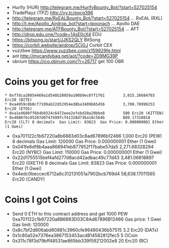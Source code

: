 
* Hurify  (HUR) http://telegram.me/HurifyBounty_Bot/?start=527025154
* TradePlayz  (TPZ) http://vy.tc/eqcg396
* http://telegram.me/RxEALBounty_Bot/?start=527025154 … RxEAL  (RXL) 
* http://t.me/Apollo_Airdrop_bot?start=tpoonach … Apollo DAE
* http://telegram.me/ATFBounty_Bot/?start=527025154 …  AFT
* http://drop.edu.one/?code=14sE0cX4  EDU
* https://bitsong.io/start/JJKS2QLY  BitSong
* https://corbit.website/airdrop/5CjGJ  Corbit CEX
* vuzzbee https://www.vuzzbee.com/z159829fe.html
* aot http://mycandybag.net/aot/?code=2D9MG39P
* obrium https://ico.obirum.com/?r=26717 get 100 OBR

# Coins you get for free 

	* 0xf7dca20054469a1d548b20859a100b9ec6ff1f61	    3,015.26684703	Erc20 (BITE)
	* 0xa4959c8b0cf7109ab22d52954ed8ba3409b65456	    3,700.70999253	Erc20 (ETOS)
	* 0xa1e4608ff6b4b9324c6472eee2efebd20a20bbe8	    500	Erc20 (KITTEN)
	* 0x4086f6c05207d0747499fcf41328d736a18c564b	    889.17310818	Erc20 (CLT) 8 decimals  Gas Limit: 83823  Gas Price: 0.000000001 Ether (1 Gwei)
  * 0xa701122c1b67220a8b6883d03c8ad67896b12466	    1,000	Erc20 (PEW) 8 decimals Gas Limit: 120000 Gas Price: 0.000000001 Ether (1 Gwei)
  * 0x041fe8df8b4aaa868941eb877952f17babe57da5	    2,271.68328294	Erc20 (NYBC) Gas Limit: 110000  Gas Price: 0.000000001 Ether (1 Gwei)
  * 0x22d1755515bef4afd277d8acd42adbac49c77d43	  	3,481.06818897	Erc20 (0XETH) 8 decimals Gas Limit: 83823 Gas Price: 0.000000001 Ether (1 Gwei)
  * 0x4edc0beccec6712a6c312131051a7902bcb769d4	  	58,638.17011565	Erc20 (CANDY)

# Coins I got Coins
* Send 0 ETH to this contract address and get 1000 PEW 0xa701122c1b67220a8B6883D03C8Ad67896B12466 Gas price: 1 Gwei Gas limit: 120000
*	0x8c7bf2d806abd60881c3960cfe96480436b57515	  3.2	Erc20 (DATx)
*	0x1c80a52e7376ea3867153453acd814582812fec5	  5	 OCoin
* 0x311c78f3d79bff48531ae865bb339f59212002e8	  20	Erc20 (RC)
